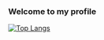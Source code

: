 ### Welcome to my profile 

[![Top Langs](https://github-readme-stats.vercel.app/api/top-langs/?username=supermaxiste&layout=compact&theme=dracula)](https://github.com/anuraghazra/github-readme-stats)

<!--
**supermaxiste/supermaxiste** is a ✨ _special_ ✨ repository because its `README.md` (this file) appears on your GitHub profile.

Here are some ideas to get you started:

- 🔭 I’m currently working on ...
- 🌱 I’m currently learning ...
- 👯 I’m looking to collaborate on ...
- 🤔 I’m looking for help with ...
- 💬 Ask me about ...
- 📫 How to reach me: ...
- 😄 Pronouns: ...
- ⚡ Fun fact: ...
-->
